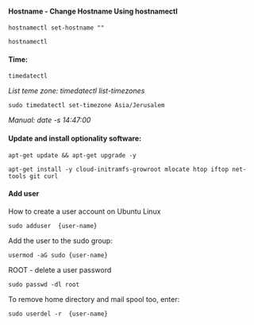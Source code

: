 #### Hostname - Change Hostname Using hostnamectl
```
hostnamectl set-hostname ""
```
```
hostnamectl
```
#### Time:
```
timedatectl
```
_List teme zone: timedatectl list-timezones_
```
sudo timedatectl set-timezone Asia/Jerusalem
```
_Manual: date -s 14:47:00_
#### Update and install optionality software:
```
apt-get update && apt-get upgrade -y
```
```
apt-get install -y cloud-initramfs-growroot mlocate htop iftop net-tools git curl
```

#### Add user
How to create a user account on Ubuntu Linux
```
sudo adduser  {user-name}
```
Add the user to the sudo group:
```
usermod -aG sudo {user-name}
```
ROOT - delete a user password
```
sudo passwd -dl root
```
To remove home directory and mail spool too, enter:
```
sudo userdel -r  {user-name}
```

#### 
#### 
